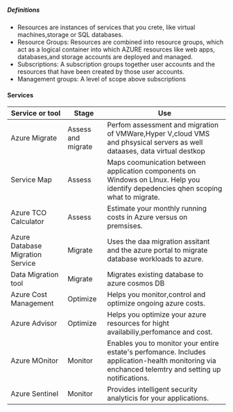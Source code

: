 
##### Definitions


- Resources are instances of services that you crete, like virtual machines,storage or SQL databases. 
- Resource Groups:  Resources are combined into resource groups, which act as a logical container into
  which AZURE resources like web apps, databases,and storage accounts are deployed and managed.
- Subscriptions: A subscription groups together user accounts and the resources that have been created by
  those user accounts. 
- Management groups: A level of scope above subscriptions


#### Services

  |Service or tool      |  Stage    |  Use     | 
  |---------------------|-----------|----------|
  | Azure Migrate       |Assess and migrate     | Perfom assessment and migration of VMWare,Hyper V,cloud VMS and phsysical servers as well dataases, data virtual destkop       |
  | Service Map         | Assess                | Maps coomunication between application components on Windows on LInux. Help you identify depedencies qhen scoping what to migrate.
  | Azure TCO Calculator| Assess                | Estimate your monthly running costs in Azure versus on premsises.
  | Azure Database Migration Service| Migrate   | Uses the daa migration assitant and the azure portal to migrate database workloads to azure.
  | Data Migration tool | Migrate               | Migrates existing database to azure cosmos DB
  | Azure Cost Management | Optimize            | Helps you monitor,control and optimize ongoing azure costs.
  | Azure Advisor         | Optimize            | Helps you optimize your azure resources for hight availabiliy,perfomance and cost.
  | Azure MOnitor         | Monitor             | Enables you to monitor your entire estate's perfomance. Includes application-health monitoring via enchanced telemtry and setting up notifications.
  | Azure Sentinel        | Monitor             | Provides intelligent security analyticis for your applications.
